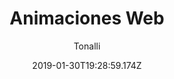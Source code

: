 ---
title: 'Animaciones Web'
date: 2019-01-30T19:28:59.174Z
description: 'Un pequeño landing de un e-comerce ficticio de guitarras enfocado a las animaciones web, tiene un easter egg cuando escribes la palabra "invie" se activan las animaciones y cuando escribes "goback" vuelve a su estado normal.'
author: 'Tonalli'
twitterUser: 'TuentyFaiv'
banner: ./cover.png
color: '#ff7250'
url: 'https://animaciones-tf.vercel.app/'
---
